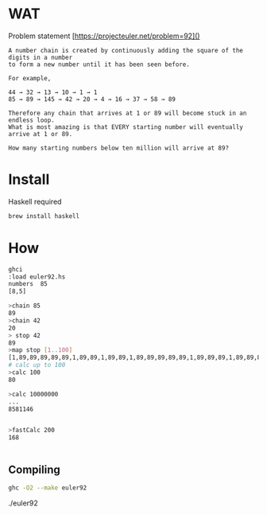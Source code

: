 # WAT 
Problem statement
[https://projecteuler.net/problem=92]()


```
A number chain is created by continuously adding the square of the digits in a number 
to form a new number until it has been seen before.

For example,

44 → 32 → 13 → 10 → 1 → 1
85 → 89 → 145 → 42 → 20 → 4 → 16 → 37 → 58 → 89

Therefore any chain that arrives at 1 or 89 will become stuck in an endless loop. 
What is most amazing is that EVERY starting number will eventually arrive at 1 or 89.

How many starting numbers below ten million will arrive at 89?
```

# Install
Haskell required
```bash
brew install haskell
```

# How

```bash
ghci
:load euler92.hs 
numbers  85
[8,5]

>chain 85
89
>chain 42
20
> stop 42
89
>map stop [1..100]
[1,89,89,89,89,89,1,89,89,1,89,89,1,89,89,89,89,89,1,89,89,89,1,89,89,89,89,1,89,89,1,1,89,89,89,89,89,89,89,89,89,89,89,1,89,89,89,89,1,89,89,89,89,89,89,89,89,89,89,89,89,89,89,89,89,89,89,1,89,1,89,89,89,89,89,89,89,89,1,89,89,1,89,89,89,1,89,89,89,89,1,89,89,1,89,89,1,89,89,1]
# calc up to 100
>calc 100
80

>calc 10000000
...
8581146


>fastCalc 200
168



```

## Compiling
```bash
ghc -O2 --make euler92
```
./euler92 
